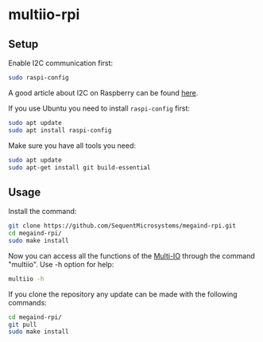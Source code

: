 # multiio-rpi

## Setup

Enable I2C communication first:
```bash
sudo raspi-config
```
A good article about I2C on Raspberry can be found [here](https://www.raspberrypi-spy.co.uk/2014/11/enabling-the-i2c-interface-on-the-raspberry-pi/).

If you use Ubuntu you need to install `raspi-config` first:
```bash
sudo apt update
sudo apt install raspi-config
```

Make sure you have all tools you need:
```bash
sudo apt update
sudo apt-get install git build-essential
```

## Usage

Install the command:
```bash
git clone https://github.com/SequentMicrosystems/megaind-rpi.git
cd megaind-rpi/
sudo make install
```

Now you can access all the functions of the [Multi-IO](https://link) through the command "multiio". Use -h option for help:
```bash
multiio -h
```

If you clone the repository any update can be made with the following commands:
```bash
cd megaind-rpi/  
git pull
sudo make install
```  
